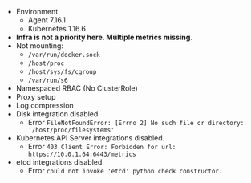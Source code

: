 
* Environment
  * Agent 7.16.1
  * Kubernetes 1.16.6
* **Infra is not a priority here.  Multiple metrics missing.**
* Not mounting:
  * `/var/run/docker.sock`
  * `/host/proc`
  * `/host/sys/fs/cgroup`
  * `/var/run/s6`
* Namespaced RBAC (No ClusterRole)
* Proxy setup
* Log compression
* Disk integration disabled.
  * Error `FileNotFoundError: [Errno 2] No such file or directory: '/host/proc/filesystems'`
* Kubernetes API Server integrations disabled.
  * Error `403 Client Error: Forbidden for url: https://10.0.1.64:6443/metrics`
* etcd integrations disabled.
  * Error `could not invoke 'etcd' python check constructor.`
